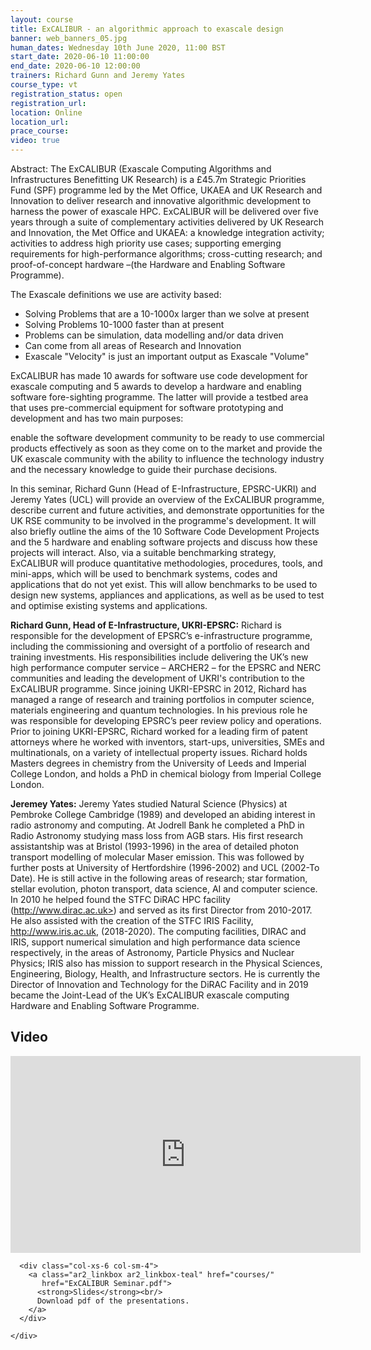 ```yaml
---
layout: course
title: ExCALIBUR - an algorithmic approach to exascale design
banner: web_banners_05.jpg 
human_dates: Wednesday 10th June 2020, 11:00 BST
start_date: 2020-06-10 11:00:00
end_date: 2020-06-10 12:00:00
trainers: Richard Gunn and Jeremy Yates 
course_type: vt
registration_status: open
registration_url: 
location: Online
location_url:
prace_course: 
video: true
---
```


Abstract: The  ExCALIBUR (Exascale Computing Algorithms and Infrastructures Benefitting UK Research) is a £45.7m Strategic Priorities Fund (SPF) programme led by the Met Office, UKAEA and UK Research and Innovation to deliver research and innovative algorithmic development to harness the power of exascale HPC. ExCALIBUR will be delivered over five years through a suite of complementary activities delivered by UK Research and Innovation, the Met Office and UKAEA: a knowledge integration activity; activities to address high priority use cases; supporting emerging requirements for high-performance algorithms; cross-cutting research; and proof-of-concept hardware –(the Hardware and Enabling Software Programme).

The Exascale definitions we use are activity based:

* Solving Problems that are a 10-1000x larger than we solve at present
* Solving Problems 10-1000 faster than at present
* Problems can be simulation, data modelling and/or data driven
* Can come from all areas of Research and Innovation
* Exascale "Velocity" is just an important output as Exascale "Volume"

ExCALIBUR has made 10 awards for software use code development for exascale computing and 5 awards to develop a hardware and enabling software fore-sighting programme. The latter will provide a testbed area that uses pre-commercial equipment for software prototyping and development and has two main purposes:

enable the software development community to be ready to use commercial products effectively as soon as they come on to the market and provide the UK exascale community with the ability to influence the technology industry and the necessary knowledge to guide their purchase decisions.

In this seminar, Richard Gunn (Head of E-Infrastructure, EPSRC-UKRI) and Jeremy Yates (UCL) will provide an overview of the ExCALIBUR programme, describe current and future activities, and demonstrate opportunities for the UK RSE community to be involved in the programme's development. It will also briefly outline the aims of the 10 Software Code Development Projects and the 5 hardware and enabling software projects and discuss how these projects will interact.  Also, via a suitable benchmarking strategy, ExCALIBUR  will produce quantitative methodologies, procedures, tools, and mini-apps, which will be used to benchmark systems, codes and applications that do not yet exist.  This will allow benchmarks to be used to design new systems, appliances and applications, as well as be used to test and optimise existing systems and applications.


**Richard Gunn, Head of E-Infrastructure, UKRI-EPSRC:** Richard is responsible for the development of EPSRC’s e-infrastructure programme, including the commissioning and oversight of a portfolio of research and training investments. His responsibilities include delivering the UK’s new high performance computer service – ARCHER2 – for the EPSRC and NERC communities and leading the development of UKRI's contribution to the ExCALIBUR programme. Since joining UKRI-EPSRC in 2012, Richard has managed a range of research and training portfolios in computer science, materials engineering and quantum technologies. In his previous role he was responsible for developing EPSRC’s peer review policy and operations. Prior to joining UKRI-EPSRC, Richard worked for a leading firm of patent attorneys where he worked with inventors, start-ups, universities, SMEs and multinationals, on a variety of intellectual property issues. Richard holds Masters degrees in chemistry from the University of Leeds and Imperial College London, and holds a PhD in chemical biology from Imperial College London.

**Jeremey Yates:** Jeremy Yates studied Natural Science (Physics) at Pembroke College Cambridge (1989) and developed an abiding interest in radio astronomy and computing.   At Jodrell Bank he completed a PhD in Radio Astronomy studying mass loss from AGB stars.  His first research assistantship was at Bristol (1993-1996) in the area of detailed photon transport modelling of molecular Maser emission.  This was followed by further posts at University of Hertfordshire (1996-2002) and UCL (2002-To Date).   He is still active in the following areas of  research; star formation, stellar evolution, photon transport, data science, AI and computer science.  In 2010 he helped found the STFC DiRAC HPC facility (http://www.dirac.ac.uk>) and served as its first Director from 2010-2017.  He also assisted with the creation of the STFC IRIS Facility, http://www.iris.ac.uk, (2018-2020).  The computing facilities, DIRAC and IRIS, support numerical simulation and high performance data science respectively, in the areas of Astronomy, Particle Physics and Nuclear Physics;  IRIS also has mission to support research in the Physical Sciences, Engineering, Biology, Health, and Infrastructure sectors.  He is currently the Director of Innovation and Technology for the DiRAC Facility and in 2019 became the Joint-Lead of the UK’s  ExCALIBUR exascale computing Hardware and Enabling Software Programme.






<section id="service">

<!--
  <div class="row ">	

      <div class="col-xs-6 col-sm-4">
        <a class="ar2_linkbox ar2_linkbox-teal" 
          href="https://eu.bbcollab.com/guest/f11d429667cc44359a5772bf0dcadc68">
          <strong>Join Session</strong><br/>
          Join this online session in your browser
        </a>
      </div>

      <div class="col-xs-6 col-sm-4">
        <a class="ar2_linkbox ar2_linkbox-green" href="courses/"
           href="myevents.ics">
          <strong>Add to Calendar</strong><br/>
          Download ICS file to add this event to your calendar complete with join link
        </a>
      </div>

											
    </div>

-->



<h2><a name="video">Video</a></h2>


<div>

<iframe title="Video"  width="560" height="315" src="https://www.youtube.com/embed/h0DtVqGzOaU" frameborder="0" allow="accelerometer; autoplay; encrypted-media; gyroscope; picture-in-picture" allowfullscreen></iframe>

</div>





<section id="service">
  <div class="container">
    <div class="row ">	

<!--

      <div class="col-xs-6 col-sm-4">
        <a class="ar2_linkbox ar2_linkbox-teal" href="  ">
          <strong>Transcript</strong><br/>
          Download a transcript of the video audio
        </a>
      </div>


-->
      <div class="col-xs-6 col-sm-4">
        <a class="ar2_linkbox ar2_linkbox-teal" href="courses/"
           href="ExCALIBUR Seminar.pdf">
          <strong>Slides</strong><br/>
          Download pdf of the presentations.
        </a>
      </div>
										
    </div>
  </div>
</section>

